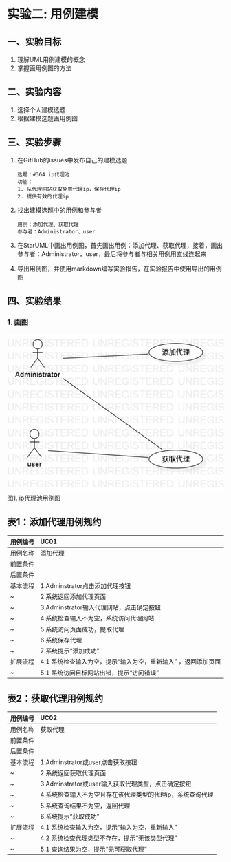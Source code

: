 # 实验二: 用例建模

## 一、实验目标

1. 理解UML用例建模的概念
2. 掌握画用例图的方法

## 二、实验内容

1. 选择个人建模选题
2. 根据建模选题画用例图

## 三、实验步骤

1. 在GitHub的issues中发布自己的建模选题

    ```
    选题：#364 ip代理池
    功能：
    1. 从代理网站获取免费代理ip，保存代理ip
    2. 提供有效的代理ip
    ```

2. 找出建模选题中的用例和参与者

    ```
    用例：添加代理、获取代理
    参与者：Administrator、user
    ```

3. 在StarUML中画出用例图，首先画出用例：添加代理、获取代理，接着，画出参与者：Administrator，user，最后将参与者与相关用例用直线连起来

4. 导出用例图，并使用markdown编写实验报告，在实验报告中使用导出的用例图

## 四、实验结果

### 1. 画图

![用例图](./Lab2_UseCaseDiagram.jpg)  
图1. ip代理池用例图

## 表1：添加代理用例规约

用例编号  | UC01
-|:-
用例名称  | 添加代理 
前置条件  |         
后置条件  |         
基本流程  | 1.Adminstrator点击添加代理按钮
~| 2.系统返回添加代理页面
~| 3.Adminstrator输入代理网站，点击确定按钮
~| 4.系统检查输入不为空，系统访问代理网站
~| 5.系统访问页面成功，提取代理  
~| 6.系统保存代理 
~| 7.系统提示“添加成功”  
扩展流程  | 4.1 系统检查输入为空，提示“输入为空，重新输入”  ，返回添加页面
~| 5.1 系统访问目标网站出错，提示“访问错误” 

## 表2：获取代理用例规约  

用例编号  | UC02
-|:-
用例名称  | 获取代理  
前置条件  |       
后置条件  |         
基本流程  | 1.Adminstrator或user点击获取按钮      
~| 2.系统返回获取代理页面
~| 3.Adminstrator或user输入获取代理类型，点击确定按钮
~| 4.系统检查输入不为空且存在该代理类型的代理ip，系统查询代理
~| 5.系统查询结果不为空，返回代理 
~| 6.系统提示“获取成功” 
扩展流程  | 4.1  系统检查输入为空，提示“输入为空，重新输入” 
~| 4.2  系统检查代理类型不存在，提示“无该类型代理”
~| 5.1  查询结果为空，提示“无可获取代理”
